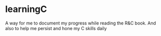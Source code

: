 # learningC
A way for me to document my progress while reading the R&C book. And also to help me persist and hone my C skills daily
